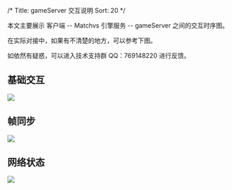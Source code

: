 /*
Title: gameServer 交互说明
Sort: 20
*/

本文主要展示 客户端 -- Matchvs 引擎服务 -- gameServer 之间的交互时序图。

在实际对接中，如果有不清楚的地方，可以参考下图。

如依然有疑惑，可以进入技术支持群 QQ：769148220  进行反馈。

## 基础交互

![](http://imgs.matchvs.com/static/Doc-img/gameServer/gsbasic.jpg)

## 帧同步

![](http://imgs.matchvs.com/static/Doc-img/gameServer/gsframe.jpg)

## 网络状态

![](http://imgs.matchvs.com/static/Doc-img/gameServer/gsnet.jpg)
